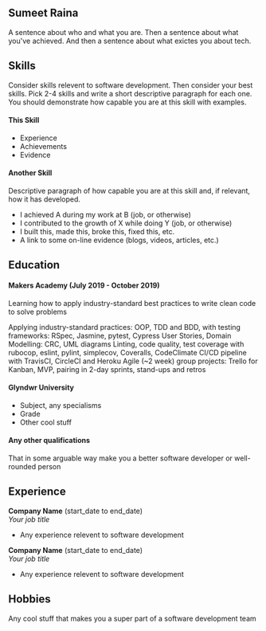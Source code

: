 ## Sumeet Raina

A sentence about who and what you are. Then a sentence about what you've achieved. And then a sentence about what exictes you about tech.

## Skills

Consider skills relevent to software development. Then consider your best skills. Pick 2-4 skills and write a short descriptive paragraph for each one. You should demonstrate how capable you are at this skill with examples.

#### This Skill

- Experience
- Achievements
- Evidence

#### Another Skill

Descriptive paragraph of how capable you are at this skill and, if relevant, how it has developed.

- I achieved A during my work at B (job, or otherwise)
- I contributed to the growth of X while doing Y (job, or otherwise)
- I built this, made this, broke this, fixed this, etc.
- A link to some on-line evidence (blogs, videos, articles, etc.)

## Education

#### Makers Academy (July 2019 - October 2019)

Learning how to apply industry-standard best practices to write clean code to solve problems

Applying industry-standard practices:
OOP, TDD and BDD, with testing frameworks: RSpec, Jasmine, pytest, Cypress
User Stories, Domain Modelling: CRC, UML diagrams
Linting, code quality, test coverage with rubocop, eslint, pylint, simplecov, Coveralls, CodeClimate
CI/CD pipeline with TravisCI, CircleCI and Heroku
Agile (~2 week) group projects: Trello for Kanban, MVP, pairing in 2-day sprints, stand-ups and retros

#### Glyndwr University

- Subject, any specialisms
- Grade
- Other cool stuff

#### Any other qualifications

That in some arguable way make you a better software developer or well-rounded person

## Experience

**Company Name** (start_date to end_date)    
*Your job title*  
- Any experience relevent to software development

**Company Name** (start_date to end_date)   
*Your job title*  
- Any experience relevent to software development

## Hobbies

Any cool stuff that makes you a super part of a software development team
